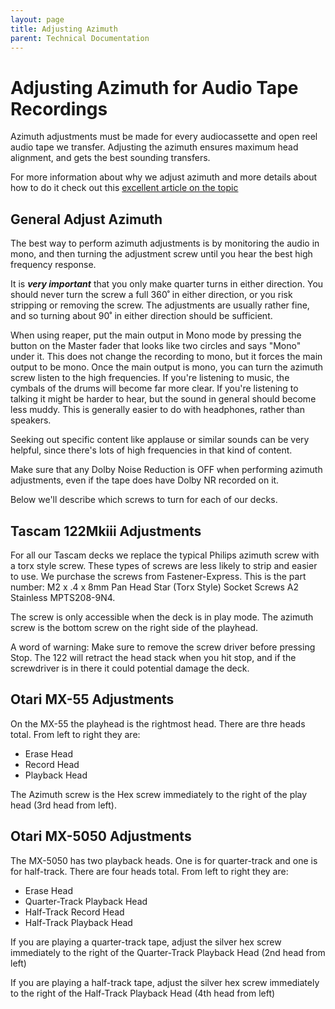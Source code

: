 ```yaml
---
layout: page
title: Adjusting Azimuth
parent: Technical Documentation
---
```


# Adjusting Azimuth for Audio Tape Recordings

Azimuth adjustments must be made for every audiocassette and open reel audio tape we transfer. Adjusting the azimuth ensures maximum head alignment, and gets the best sounding transfers.

For more information about why we adjust azimuth and more details about how to do it check out this [excellent article on the topic](https://richardhess.com/notes/2006/09/27/azimuth-hows-and-whys/)

## General Adjust Azimuth

The best way to perform azimuth adjustments is by monitoring the audio in mono, and then turning the adjustment screw until you hear the best high frequency response.

It is _**very important**_ that you only make quarter turns in either direction. You should never turn the screw a full 360˚ in either direction, or you risk stripping or removing the screw. The adjustments are usually rather fine, and so turning about 90˚ in either direction should be sufficient.

When using reaper, put the main output in Mono mode by pressing the button on the Master fader that looks like two circles and says "Mono" under it. This does not change the recording to mono, but it forces the main output to be mono. Once the main output is mono, you can turn the azimuth screw listen to the high frequencies. If you're listening to music, the cymbals of the drums will become far more clear. If you're listening to talking it might be harder to hear, but the sound in general should become less muddy. This is generally easier to do with headphones, rather than speakers.

Seeking out specific content like applause or similar sounds can be very helpful, since there's lots of high frequencies in that kind of content.  

Make sure that any Dolby Noise Reduction is OFF when performing azimuth adjustments, even if the tape does have Dolby NR recorded on it.

Below we'll describe which screws to turn for each of our decks.

## Tascam 122Mkiii Adjustments

For all our Tascam decks we replace the typical Philips azimuth screw with a torx style screw. These types of screws are less likely to strip and easier to use. We purchase the screws from Fastener-Express. This is the part number: M2 x .4 x 8mm Pan Head Star (Torx Style) Socket Screws A2 Stainless MPTS208-9N4.

The screw is only accessible when the deck is in play mode. The azimuth screw is the bottom screw on the right side of the playhead.

A word of warning: Make sure to remove the screw driver before pressing Stop. The 122 will retract the head stack when you hit stop, and if the screwdriver is in there it could potential damage the deck.

## Otari MX-55 Adjustments

On the MX-55 the playhead is the rightmost head. There are thre heads total. From left to right they are:
* Erase Head
* Record Head
* Playback Head

The Azimuth screw is the Hex screw immediately to the right of the play head (3rd head from left).

## Otari MX-5050 Adjustments

The MX-5050 has two playback heads. One is for quarter-track and one is for half-track. There are four heads total. From left to right they are:

* Erase Head
* Quarter-Track Playback Head
* Half-Track Record Head
* Half-Track Playback Head

If you are playing a quarter-track tape, adjust the silver hex screw immediately to the right of the Quarter-Track Playback Head (2nd head from left)

If you are playing a half-track tape, adjust the silver hex screw immediately to the right of the Half-Track Playback Head (4th head from left)
